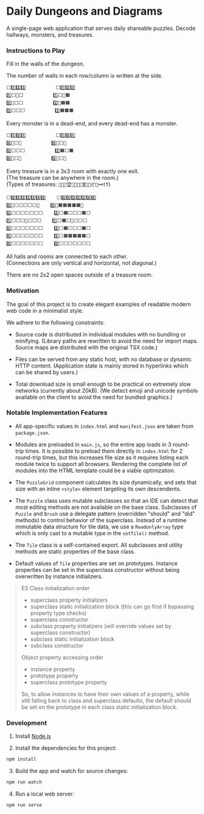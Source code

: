 # Daily Dungeons and Diagrams

A single-page web application that serves daily shareable puzzles. Decode hallways, monsters, and treasures.


### Instructions to Play

Fill in the walls of the dungeon.

The number of walls in each row/column is written at the side.

    ⬜️1️⃣2️⃣3️⃣           ⬜️1️⃣2️⃣3️⃣
    1️⃣⬜️🐍⬜️           1️⃣⬜️🐍🟫
    2️⃣🐍⬜️⬜️           2️⃣🐍🟫🟫
    3️⃣⬜️⬜️⬜️           3️⃣🟫🟫🟫

Every monster is in a dead-end, and every dead-end has a monster.

    ⬜️1️⃣0️⃣1️⃣           ⬜️1️⃣0️⃣1️⃣
    0️⃣🐀⬜️🐀           0️⃣🐀⬜️🐀
    2️⃣⬜️⬜️⬜️           2️⃣🟫⬜️🟫
    0️⃣🐀⬜️🐀           0️⃣🐀⬜️🐀

Every treasure is in a 3x3 room with exactly one exit.  
(The treasure can be anywhere in the room.)  
(Types of treasures: `💎👑💍🏆🥇🥈🥉🏅🎖🔮🎁📦🔑🗝tT`)

    ⬜️0️⃣5️⃣2️⃣2️⃣2️⃣4️⃣0️⃣    ⬜️0️⃣5️⃣2️⃣2️⃣2️⃣4️⃣0️⃣
    5️⃣🐀⬜️⬜️⬜️⬜️⬜️🐀    5️⃣🐀🟫🟫🟫🟫🟫🐀
    2️⃣⬜️⬜️⬜️⬜️⬜️⬜️⬜️    2️⃣⬜️🟫⬜️⬜️⬜️🟫⬜️
    1️⃣⬜️⬜️⬜️💎⬜️⬜️⬜️    1️⃣⬜️🟫⬜️💎⬜️⬜️⬜️
    2️⃣⬜️⬜️⬜️⬜️⬜️⬜️⬜️    2️⃣⬜️🟫⬜️⬜️⬜️🟫⬜️
    5️⃣⬜️⬜️⬜️⬜️⬜️⬜️⬜️    5️⃣⬜️🟫🟫🟫🟫🟫⬜️
    0️⃣⬜️⬜️⬜️⬜️⬜️⬜️⬜️    0️⃣⬜️⬜️⬜️⬜️⬜️⬜️⬜️


All halls and rooms are connected to each other.  
(Connections are only vertical and horizontal, not diagonal.)

There are no 2x2 open spaces outside of a treasure room.



### Motivation

The goal of this project is to create elegant examples of readable modern web code in a minimalist style.

We adhere to the following constraints:

- Source code is distributed in individual modules with no bundling or minifying. (Library paths are rewritten to avoid the need for import maps. Source maps are distributed with the original TSX code.)

- Files can be served from any static host, with no database or dynamic HTTP content. (Application state is mainly stored in hyperlinks which can be shared by users.)

- Total download size is small enough to be practical on extremely slow networks (currently about 20kB). (We detect emoji and unicode symbols available on the client to avoid the need for bundled graphics.)


### Notable Implementation Features

- All app-specific values in `index.html` and `manifest.json` are taken from `package.json`.

- Modules are preloaded in `main.js`, so the entire app loads in 3 round-trip times. It is possible to preload them directly in `index.html` for 2 round-trip times, but this increases file size as it requires listing each module twice to support all browsers. Rendering the complete list of modules into the HTML template could be a viable optimization.

- The `PuzzleGrid` component calculates its size dynamically, and sets that size with an inline `<style>` element targeting its own descendents.

- The `Puzzle` class uses mutable subclasses so that an IDE can detect that most editing methods are not available on the base class. Subclasses of `Puzzle` and `Brush` use a delegate pattern (overridden "should" and "did" methods) to control behavior of the superclass. Instead of a runtime immutable data structure for tile data, we use a `ReadonlyArray` type which is only cast to a mutable type in the `setTile()` method.

- The `Tile` class is a self-contained export. All subclasses and utility methods are static properties of the base class.

- Default values of `Tile` properties are set on prototypes. Instance properties can be set in the superclass constructor without being overwritten by instance initializers.

> ES Class initialization order
> 
> - superclass property initializers
> - superclass static initialization block (this can go first if bypassing property type checks)
> - superclass constructor
> - subclass property initializers (will override values set by superclass constructor)
> - subclass static initialization block
> - subclass constructor
> 
> Object property accessing order
> 
> - instance property
> - prototype property
> - superclass prototype property
> 
> So, to allow instances to have their own values of a property, while still falling back to class and superclass defaults, the default should be set on the prototype in each class static initialization block.


### Development

1. Install [Node.js](https://nodejs.org/en/)

2. Install the dependencies for this project:

```bash
npm install
```

3. Build the app and watch for source changes:

```bash
npm run watch
```

4. Run a local web server:

```bash
npm run serve
```
